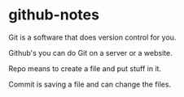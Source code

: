 # github-notes

Git is a software that does version control for you.

Github's you can do Git on a server or a website.

Repo means to create a file and put stuff in it.

Commit is saving a file and can change the files.

